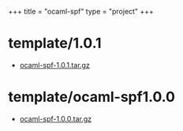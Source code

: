 +++
title = "ocaml-spf"
type = "project"
+++

# template/1.0.1
* [ocaml-spf-1.0.1.tar.gz](/ocaml-spf/template/1.0.1/ocaml-spf-1.0.1.tar.gz)

# template/ocaml-spf1.0.0
* [ocaml-spf-1.0.0.tar.gz](/ocaml-spf/template/ocaml-spf1.0.0/ocaml-spf-1.0.0.tar.gz)